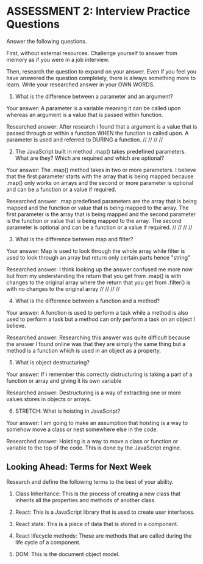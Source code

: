 # ASSESSMENT 2: Interview Practice Questions

Answer the following questions.

First, without external resources. Challenge yourself to answer from memory as if you were in a job interview.

Then, research the question to expand on your answer. Even if you feel you have answered the question completely, there is always something more to learn. Write your researched answer in your OWN WORDS.

1. What is the difference between a parameter and an argument?

  Your answer: A parameter is a variable meaning it can be called upon whereas an argument is a value that is passed within function.

  Researched answer: After research i found that a argument is a value that is passed through or within a function WHEN the function is called upon. A parameter is used and referred to DURING a function. 
//
//
//
//

2. The JavaScript built in method .map() takes predefined parameters. What are they? Which are required and which are optional?

  Your answer: The .map() method takes in two or more parameters. I believe that the first parameter starts with the array that is being mapped because .map() only works on arrays and the second or more parameter is optional and can be a function or a value if required. 

  Researched answer: .map predefined parameters are the array that is being mapped and the function or value that is being mapped to the array. The first parameter is the array that is being mapped and the second parameter is the function or value that is being mapped to the array. The second parameter is optional and can be a function or a value if required.
//
//
//
//

3. What is the difference between map and filter?

  Your answer: Map is used to look through the whole array while filter is used to look through an array but return only certain parts hence "string"

  Researched answer: I think looking up the answer confused me more now but from my understanding the return that you get from .map() is with changes to the original array where the return that you get from .filter() is with no changes to the original array
//
//
//
//

4. What is the difference between a function and a method?

  Your answer: A function is used to perform a task while a method is also used to perform a task but a method can only perform a task on an object I believe.

  Researched answer: Researching this answer was quite difficult because the answer I found online was that they are simply the same thing but a method is a function which is used in an object as a property.



5. What is object destructuring?

  Your answer: If i remember this correctly distructuring is taking a part of a function or array and giving it its own variable

  Researched answer: Destructuring is a way of extracting one or more values stores in objects or arrays. 



6. STRETCH: What is hoisting in JavaScript?

  Your answer: I am going to make an assumption that hoisting is a way to somehow move a class or nest somewhere else in the code.

  Researched answer: Hoisting is a way to move a class or function or variable to the top of the code. This is done by the JavaScript engine.



## Looking Ahead: Terms for Next Week

Research and define the following terms to the best of your ability.

1. Class Inheritance: This is the process of creating a new class that inherits all the properties and methods of another class.

2. React: This is a JavaScript library that is used to create user interfaces.

3. React state: This is a piece of data that is stored in a component.

4. React lifecycle methods: These are methods that are called during the life cycle of a component.

5. DOM: This is the document object model.
